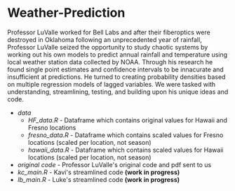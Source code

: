 # Weather-Prediction
Professor LuValle worked for Bell Labs and after their fiberoptics were destroyed in Oklahoma following an unprecedented year of rainfall, Professor LuValle seized the opportunity to study chaotic systems by working out his own models to predict annual rainfall and temperature using local weather station data collected by NOAA. Through his research he found single point estimates and confidence intervals to be innacurate and insufficient at predictions. He turned to creating probability densities based on multiple regression models of lagged variables. We were tasked with understanding, streamlining, testing, and building upon his unique ideas and code.

- _data_
  - _HF_data.R_ - Dataframe which contains original values for Hawaii and Fresno locations
  - _fresno_data.R_ - Dataframe which contains scaled values for Fresno locations (scaled per location, not season)
  - _hawaii_data.R_ - Dataframe which contains scaled values for Hawaii locations (scaled per location, not season)
- _original code_ - Professor LuValle's original code and pdf sent to us
- _kc_main.R_ - Kavi's streamlined code __(work in progress)__
- _lb_main.R_ - Luke's streamlined code __(work in progress)__
